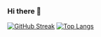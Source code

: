 ### Hi there 👋

<!--
**kiransalve/kiransalve** is a ✨ _special_ ✨ repository because its `README.md` (this file) appears on your GitHub profile.

Here are some ideas to get you started:

- 🔭 I’m currently working on ...
- 🌱 I’m currently learning ...
- 👯 I’m looking to collaborate on ...
- 🤔 I’m looking for help with ...
- 💬 Ask me about ...
- 📫 How to reach me: ...
- 😄 Pronouns: ...
- ⚡ Fun fact: ...
-->
[![GitHub Streak](http://github-readme-streak-stats.herokuapp.com?user=kiransalve)](https://git.io/streak-stats)
[![Top Langs](https://github-readme-stats.vercel.app/api/top-langs/?username=kiransalve&layout=compact&theme=vision-friendly-dark)](https://github.com/anuraghazra/github-readme-stats)
